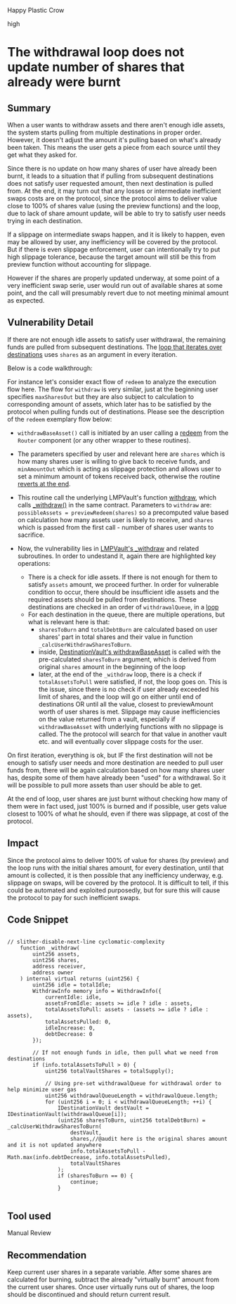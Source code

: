 Happy Plastic Crow

high

# The withdrawal loop does not update number of shares that already were burnt
## Summary
When a user wants to withdraw assets and there aren't enough idle assets, the system starts pulling from multiple destinations in proper order. However, it doesn't adjust the amount it's pulling based on what's already been taken. This means the user gets a piece from each source until they get what they asked for. 

Since there is no update on how many shares of user have already been burnt, it leads to a situation that if pulling from subsequent destinations does not satisfy user requested amount, then next destination is pulled from. At the end, it may turn out that any losses or intermediate inefficient swaps costs are on the protocol, since the protocol aims to deliver value close to 100% of shares value (using the preview functions) and the loop, due to lack of share amount update, will be able to try to satisfy user needs trying in each destination. 

If a slippage on intermediate swaps happen, and it is likely to happen, even may be allowed by user, any inefficiency will be covered by the protocol.
But if there is even slippage enforcement, user can intentionally try to put high slippage tolerance, because the target amount will still be this from preview function without accounting for slippage. 

However if the shares are properly updated underway, at some point of a very inefficient swap serie, user would run out of available shares at some point, and the call will presumably revert due to not meeting minimal amount as expected.

## Vulnerability Detail
If there are not enough idle assets to satisfy user withdrawal, the remaining funds are pulled from subsequent destinations.
The [loop that iterates over destinations](https://github.com/sherlock-audit/2023-06-tokemak/blob/main/v2-core-audit-2023-07-14/src/vault/LMPVault.sol#L470) uses `shares` as an argument in every iteration.  

Below is a code walkthrough:

For instance let's consider exact flow of `redeem` to analyze the execution flow here.
The flow for `withdraw` is very similar, just at the beginning user specifies `maxSharesOut` but they are also subject to calculation to corresponding amount of assets, which later has to be satisfied by the protocol when pulling funds out of destinations. Please see the description of the `redeem` exemplary flow below:

- `withdrawBaseAsset()` call is initiated by an user calling a [redeem](https://github.com/sherlock-audit/2023-06-tokemak/blob/main/v2-core-audit-2023-07-14/src/vault/LMPVaultRouterBase.sol#L93C13-L93C14) from the `Router` component (or any other wrapper to these routines).

- The parameters specified by user and relevant here are `shares` which is how many shares user is willing to give back to receive funds, and `minAmountOut` which is acting as slippage protection and allows user to set a minimum amount of tokens received back, otherwise the routine [reverts at the end](https://github.com/sherlock-audit/2023-06-tokemak/blob/main/v2-core-audit-2023-07-14/src/vault/LMPVaultRouterBase.sol#L102-L104).

- This routine call the underlying LMPVault's function [withdraw](https://github.com/sherlock-audit/2023-06-tokemak/blob/main/v2-core-audit-2023-07-14/src/vault/LMPVault.sol#L400), which calls [_withdraw()](https://github.com/sherlock-audit/2023-06-tokemak/blob/main/v2-core-audit-2023-07-14/src/vault/LMPVault.sol#L448) in the same contract. Parameters to `withdraw` are: `possibleAssets = previewRedeem(shares)` so a precomputed value based on calculation how many assets user is likely to receive, and `shares` which is passed from the first call - number of shares user wants to sacrifice.

- Now, the vulnerability lies in [LMPVault's _withdraw](https://github.com/sherlock-audit/2023-06-tokemak/blob/main/v2-core-audit-2023-07-14/src/vault/LMPVault.sol#L448) and related subroutines. In order to undestand it, again there are highlighted key operations:
   - There is a check for idle assets. If there is not enough for them to satisfy `assets` amount, we proceed further. In order for vulnerable condition to occur, there should be insufficient idle assets and the required assets should be pulled from destinations. These destinations are checked in an order of `withdrawalQueue`, in a [loop](https://github.com/sherlock-audit/2023-06-tokemak/blob/main/v2-core-audit-2023-07-14/src/vault/LMPVault.sol#L469)
   - For each destination in the queue, there are multiple operations, but what is relevant here is that:
      - `sharesToBurn` and `totalDebtBurn` are calculated based on user shares' part in total shares and their value in function `_calcUserWithdrawSharesToBurn`.  
      - inside, [DestinationVault's withdrawBaseAsset](https://github.com/sherlock-audit/2023-06-tokemak/blob/main/v2-core-audit-2023-07-14/src/vault/DestinationVault.sol#L244) is called with the pre-calculated `sharesToBurn` argument, which is derived from original `shares` amount in the beginning of the loop
      - later, at the end of the `_withdraw` loop, there is a check if `totalAssetsToPull` were satisfied, if not, the loop goes on. This is the issue, since there is no check if user already exceeded his limit of shares, and the loop will go on either until end of destinations OR until all the value, closest to previewAmount worth of user shares is met. Slippage may cause inefficiencies on the value returned from a vault, especially if `withdrawBaseAsset` with underlying functions with no slippage is called. The the protocol will search for that value in another vault etc. and will eventually cover slippage costs for the user.


On first iteration, everything is ok, but IF the first destination will not be enough to satisfy user needs and more destination are needed to pull user funds from, there will be again calculation based on how many shares user has, despite some of them have already been "used" for a withdrawal. So it will be possible to pull more assets than user should be able to get.

At the end of loop, user shares are just burnt without checking how many of them were in fact used, just 100% is burned and if possible, user gets value closest to 100% of what he should, even if there was slippage, at cost of the protocol.


## Impact
Since the protocol aims to deliver 100% of value for shares (by preview) and the loop runs with the initial shares amount, for every destination, until that amount is collected, it is then possible that any inefficiency underway, e.g. slippage on swaps, will be covered by the protocol. It is difficult to tell, if this could be automated and exploited purposedly, but for sure this will cause the protocol to pay for such inefficient swaps.

## Code Snippet

```solidity

// slither-disable-next-line cyclomatic-complexity
    function _withdraw(
        uint256 assets,
        uint256 shares,
        address receiver,
        address owner
    ) internal virtual returns (uint256) {
        uint256 idle = totalIdle;
        WithdrawInfo memory info = WithdrawInfo({
            currentIdle: idle,
            assetsFromIdle: assets >= idle ? idle : assets,
            totalAssetsToPull: assets - (assets >= idle ? idle : assets),
            totalAssetsPulled: 0,
            idleIncrease: 0,
            debtDecrease: 0
        });

        // If not enough funds in idle, then pull what we need from destinations
        if (info.totalAssetsToPull > 0) {
            uint256 totalVaultShares = totalSupply();

            // Using pre-set withdrawalQueue for withdrawal order to help minimize user gas
            uint256 withdrawalQueueLength = withdrawalQueue.length;
            for (uint256 i = 0; i < withdrawalQueueLength; ++i) {
                IDestinationVault destVault = IDestinationVault(withdrawalQueue[i]);
                (uint256 sharesToBurn, uint256 totalDebtBurn) = _calcUserWithdrawSharesToBurn(
                    destVault,
                    shares,//@audit here is the original shares amount and it is not updated anywhere
                    info.totalAssetsToPull - Math.max(info.debtDecrease, info.totalAssetsPulled),
                    totalVaultShares
                );
                if (sharesToBurn == 0) {
                    continue;
                }


```


## Tool used

Manual Review

## Recommendation
Keep current user shares in a separate variable. After some shares are calculated for burning, subtract the already "virtually burnt" amount from the current user shares. Once user virtually runs out of shares, the loop should be discontinued and should return current result.

